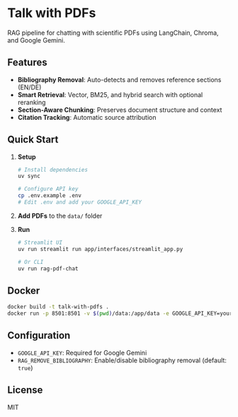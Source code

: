 # Talk with PDFs

RAG pipeline for chatting with scientific PDFs using LangChain, Chroma, and Google Gemini.

## Features

- **Bibliography Removal**: Auto-detects and removes reference sections (EN/DE)
- **Smart Retrieval**: Vector, BM25, and hybrid search with optional reranking
- **Section-Aware Chunking**: Preserves document structure and context
- **Citation Tracking**: Automatic source attribution

## Quick Start

1. **Setup**
   ```bash
   # Install dependencies
   uv sync

   # Configure API key
   cp .env.example .env
   # Edit .env and add your GOOGLE_API_KEY
   ```

2. **Add PDFs** to the `data/` folder

3. **Run**
   ```bash
   # Streamlit UI
   uv run streamlit run app/interfaces/streamlit_app.py

   # Or CLI
   uv run rag-pdf-chat
   ```

## Docker

```bash
docker build -t talk-with-pdfs .
docker run -p 8501:8501 -v $(pwd)/data:/app/data -e GOOGLE_API_KEY=your_key talk-with-pdfs
```

## Configuration

- `GOOGLE_API_KEY`: Required for Google Gemini
- `RAG_REMOVE_BIBLIOGRAPHY`: Enable/disable bibliography removal (default: `true`)

## License

MIT
